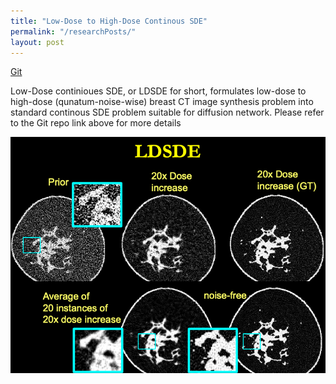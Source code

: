 ```yaml
---
title: "Low-Dose to High-Dose Continous SDE"
permalink: "/researchPosts/"
layout: post
---
```


[Git](https://github.com/hhuang91/low-dose-SDE)

Low-Dose continioues SDE, or LDSDE for short, formulates low-dose to high-dose (qunatum-noise-wise) breast CT image synthesis problem into standard continous SDE problem suitable for diffusion network. Please refer to the Git repo link above for more details

<p align='center'>
  <img src="images/LDSDE.png" alt="20x Dose Increase" title="LDSDE Results" style="zoom:100%;">
</p>
